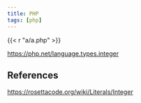 ```yaml
---
title: PHP
tags: [php]
---
```


{{< r "a/a.php" >}}

<https://php.net/language.types.integer>

## References

<https://rosettacode.org/wiki/Literals/Integer>
